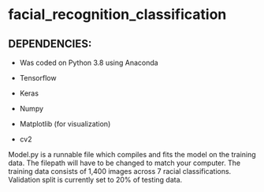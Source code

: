 # facial_recognition_classification

## DEPENDENCIES: ##
* Was coded on Python 3.8 using Anaconda

* Tensorflow

* Keras

* Numpy

* Matplotlib (for visualization)

* cv2




Model.py is a runnable file which compiles and fits the model on the training data. The filepath will have to be changed to match your computer.  The training data consists of 1,400 images across 7 racial classifications. Validation split is currently set to 20% of testing data.

